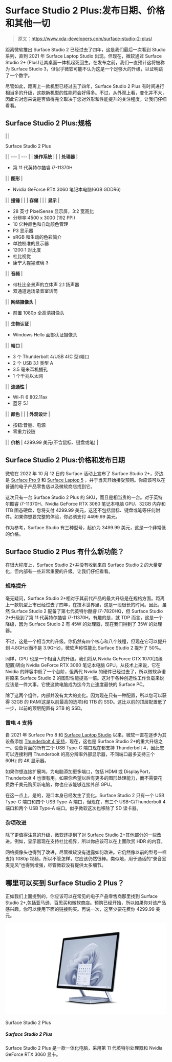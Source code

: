 # Surface Studio 2 Plus:发布日期、价格和其他一切

> 原文：<https://www.xda-developers.com/surface-studio-2-plus/>

距离微软推出 Surface Studio 2 已经过去了四年，这是我们最后一次看到 Studio 系列，直到 2021 年 Surface Laptop Studio 出现。但现在，微软通过 Surface Studio 2+ (Plus)让其桌面一体机起死回生。在发布之前，我们一直预计这将被称为 Surface Studio 3，但似乎微软可能不认为这是一个足够大的升级，以证明跳了一个数字。

尽管如此，距离上一款机型已经过去了四年，Surface Studio 2 Plus 有时间进行相当多的升级，这款新机型的性能将会好得多。不过，从外观上看，变化并不大，因此它对您来说是否值得完全取决于您对外形和性能提升的关注程度。让我们仔细看看。

## Surface Studio 2 Plus:规格

|  | 

Surface Studio 2 Plus

 |
| --- | --- |
| **操作系统** |  |
| **处理器** | 

*   第 11 代英特尔酷睿 i7-11370H

 |
| **图形** | 

*   Nvidia GeForce RTX 3060 笔记本电脑(6GB GDDR6)

 |
| **撞锤** |  |
| **存储** |  |
| **显示** | 

*   28 英寸 PixelSense 显示屏，3:2 宽高比
*   分辨率:4500 x 3000 (192 PPI)
*   10 亿种颜色和自动颜色管理
*   P3 显示器
*   sRGB 和生动的色彩简介
*   单独校准的显示器
*   1200:1 对比度
*   杜比视觉
*   康宁大猩猩玻璃 3

 |
| **音频** | 

*   带杜比全景声的立体声 2.1 扬声器
*   双通道远场录音室话筒

 |
| **网络摄像头** | 

*   前置 1080p 全高清摄像头

 |
| **生物认证** | 

*   Windows Hello 面部认证摄像头

 |
| **端口** | 

*   3 个 Thunderbolt 4/USB 4(C 型)端口
*   2 个 USB 3.1 类型 A
*   3.5 毫米耳机插孔
*   1 个千兆以太网

 |
| **连通性** | 

*   Wi-Fi 6 802.11ax
*   蓝牙 5.1

 |
| **颜色** |  |
| **外观设计** | 

*   按钮:音量、电源
*   零重力铰链

 |
| **价格** | 4299.99 美元(不含鼠标、键盘或笔) |

## Surface Studio 2 Plus:价格和发布日期

微软在 2022 年 10 月 12 日的 Surface 活动上宣布了 Surface Studio 2+，旁边是 [Surface Pro 9](https://www.xda-developers.com/surface-pro-9/) 和 [Surface Laptop 5](https://www.xda-developers.com/surface-laptop-5/) ，并于当天开始接受预购。你应该可以在普通的电子产品零售店以及微软商店找到它。

这次只有一台 Surface Studio 2 Plus 的 SKU，而且是相当贵的一台。对于英特尔酷睿 i7-11370H、Nvidia GeForce RTX 3060 笔记本电脑 GPU、32GB 内存和 1TB 固态硬盘，您将支付 4299.99 美元，这还不包括鼠标、键盘或笔等任何附件。如果你想要完整的体验，你必须支付 4499.99 美元。

作为参考，Surface Studio 有三种型号，起价为 3499.99 美元，这是一个非常低的价格。

## Surface Studio 2 Plus 有什么新功能？

在很大程度上，Surface Studio 2+并没有收到来自 Surface Studio 2 的大量变化，但内部有一些非常重要的升级。让我们仔细看看。

### 规格提升

毫无疑问，Surface Studio 2+相对于其前代产品的最大升级是在规格方面。距离上一款机型上市已经过去了四年，在技术世界里，这是一段很长的时间。因此，虽然 Surface Studio 2 配备了第七代英特尔酷睿 i7-7820HQ，但 Surface Studio 2+升级到了第 11 代英特尔酷睿 i7-11370H。有趣的是，就 TDP 而言，这是一个降级，因为 Surface Studio 2 有 45W 的处理器，现在我们得到了 35W 的处理器。

不过，这是一个相当大的升级。你仍然有四个核心和八个线程，但现在它可以提升到 4.8GHz(而不是 3.9GHz)，微软声称性能比 Surface Studio 2 提升了 50%。

同样，GPU 也是一个相当大的升级。我们将从 Nvidia GeForce GTX 1070(顶级配置)转向 Nvidia GeForce RTX 3060 笔记本电脑 GPU。从技术上来说，它在 Nvidia 的阵容中低了一个台阶，但两代 Nvidia 的硬件已经过去了，所以微软承诺将原来 Surface Studio 2 的图形性能提高一倍。这对于各种创造性工作负载来说应该是一件大事，它使这款电脑成为迄今为止速度最快的 Surface PC。

除了这两个组件，内部并没有太大的变化。因为现在只有一种配置，所以您可以获得 32GB 的 RAM(这是以前最高的选项)和 1TB 的 SSD。这比以前的顶层配置低了一步，以前的顶层配置有 2TB 的 SSD。

### 雷电 4 支持

自 2021 年 Surface Pro 8 和 [Surface Laptop Studio](https://www.xda-developers.com/surface-laptop-studio-review/) 以来，微软一直在逐步为其设备添加 [Thunderbolt 4 支持](https://www.xda-developers.com/best-thunderbolt-4-laptops/)，现在，这也是 Surface Studio 2+的重大升级之一。设备背面的所有三个 USB Type-C 端口现在都支持 Thunderbolt 4，因此您可以连接利用 Thunderbolt 的高分辨率外部显示器，不同端口最多支持三个 60Hz 的 4K 显示器。

如果你想连接扩展坞，为电脑添加更多端口，包括 HDMI 或 DisplayPort，Thunderbolt 4 也很有用。如果你希望以后有更多的图形处理能力，而不需要花费数千美元购买新电脑，你也应该能够连接外部 GPU。

在这一点上，是的，港口本身已经发生了变化。Surface Studio 2 只有一个 USB Type-C 端口和四个 USB Type-A 端口，但现在，有三个 USB-C/Thunderbolt 4 端口和两个 USB Type-A 端口。似乎微软这次也移除了 SD 读卡器。

### 杂项改进

除了更值得注意的升级，微软还提到了对 Surface Studio 2+其他部分的一些改进。例如，显示器现在支持杜比视界，所以你应该可以在上面欣赏 HDR 的内容。

网络摄像头也得到了改进，尽管微软没有透露如何改进。它仍然像以前的型号一样支持 1080p 视频，所以不管怎样，它应该仍然很棒。类似地，用于通话的“录音室麦克风”也得到增强，尽管微软没有提供太多细节。

## 哪里可以买到 Surface Studio 2 Plus？

正如我们上面提到的，你应该可以在常见的电子产品零售商那里找到 Surface Studio 2+,包括亚马逊、百思买和微软商店。预购已经开始，所以如果你对该产品感兴趣，你可以使用下面的链接购买。再说一次，这至少要花费你 4299.99 美元。

 <picture>![The Surface Studio 2 Plus is an all-in-one computer powered by 11th-generation Intel processors and Nvidia GeForce RTX 3060 graphics.](img/03e4b8b14508d2b52099fa1b1407e2e7.png)</picture> 

Surface Studio 2 Plus

##### Surface Studio 2 Plus

Surface Studio 2 Plus 是一款一体化电脑，采用第 11 代英特尔处理器和 Nvidia GeForce RTX 3060 显卡。